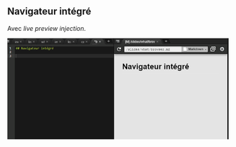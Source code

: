 ## Navigateur intégré

Avec *live preview injection*.

![Live preview](resources/cloud9-live-preview.gif)

